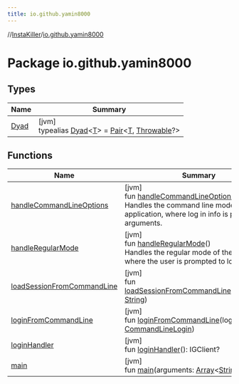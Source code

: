 ```yaml
---
title: io.github.yamin8000
---
```

//[InstaKiller](../../index.html)/[io.github.yamin8000](index.html)



# Package io.github.yamin8000



## Types


| Name | Summary |
|---|---|
| [Dyad](index.html#1921977161%2FClasslikes%2F863300109) | [jvm]<br>typealias [Dyad](index.html#1921977161%2FClasslikes%2F863300109)&lt;[T](index.html#1921977161%2FClasslikes%2F863300109)&gt; = [Pair](https://kotlinlang.org/api/latest/jvm/stdlib/kotlin/-pair/index.html)&lt;[T](index.html#1921977161%2FClasslikes%2F863300109), [Throwable](https://kotlinlang.org/api/latest/jvm/stdlib/kotlin/-throwable/index.html)?&gt; |


## Functions


| Name | Summary |
|---|---|
| [handleCommandLineOptions](handle-command-line-options.html) | [jvm]<br>fun [handleCommandLineOptions](handle-command-line-options.html)()<br>Handles the command line mode of the application, where log in info is passed in as arguments. |
| [handleRegularMode](handle-regular-mode.html) | [jvm]<br>fun [handleRegularMode](handle-regular-mode.html)()<br>Handles the regular mode of the application, where the user is prompted to log in. |
| [loadSessionFromCommandLine](load-session-from-command-line.html) | [jvm]<br>fun [loadSessionFromCommandLine](load-session-from-command-line.html)(sessionArg: [String](https://kotlinlang.org/api/latest/jvm/stdlib/kotlin/-string/index.html)) |
| [loginFromCommandLine](login-from-command-line.html) | [jvm]<br>fun [loginFromCommandLine](login-from-command-line.html)(login: [CommandLineLogin](../io.github.yamin8000.models/-command-line-login/index.html)) |
| [loginHandler](login-handler.html) | [jvm]<br>fun [loginHandler](login-handler.html)(): IGClient? |
| [main](main.html) | [jvm]<br>fun [main](main.html)(arguments: [Array](https://kotlinlang.org/api/latest/jvm/stdlib/kotlin/-array/index.html)&lt;[String](https://kotlinlang.org/api/latest/jvm/stdlib/kotlin/-string/index.html)&gt;) |

